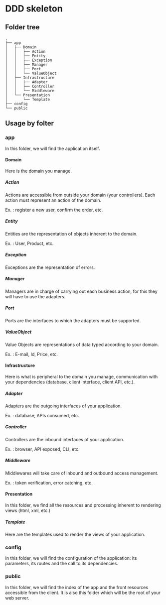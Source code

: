 # DDD skeleton

## Folder tree

```
.
├── app
│   ├── Domain
│   │   ├── Action
│   │   ├── Entity
│   │   ├── Exception
│   │   ├── Manager
│   │   ├── Port
│   │   └── ValueObject
│   ├── Infrastructure
│   │   ├── Adapter
│   │   ├── Controller
│   │   └── Middleware
│   └── Presentation
│       └── Template
├── config
└── public
```


## Usage by folter

### app

In this folder, we will find the application itself.


#### Domain

Here is the domain you manage.


##### Action

Actions are accessible from outside your domain (your controllers). Each action must represent an action of the domain.

Ex. : register a new user, confirm the order, etc.


##### Entity

Entities are the representation of objects inherent to the domain.

Ex. : User, Product, etc.


##### Exception

Exceptions are the representation of errors.


##### Manager

Managers are in charge of carrying out each business action, for this they will have to use the adapters.


##### Port

Ports are the interfaces to which the adapters must be supported.


##### ValueObject

Value Objects are representations of data typed according to your domain.

Ex. : E-mail, Id, Price, etc.


#### Infrastructure

Here is what is peripheral to the domain you manage, communication with your dependencies (database, client interface, client API, etc.).


##### Adapter

Adapters are the outgoing interfaces of your application.

Ex. : database, APIs consumed, etc.


##### Controller

Controllers are the inbound interfaces of your application.

Ex. : browser, API exposed, CLI, etc.


##### Middleware

Middlewares will take care of inbound and outbound access management.

Ex. : token verification, error catching, etc.


#### Presentation

In this folder, we find all the resources and processing inherent to rendering views (html, xml, etc.)


##### Template

Here are the templates used to render the views of your application.


### config

In this folder, we will find the configuration of the application: its parameters, its routes and the call to its dependencies.


### public

In this folder, we will find the index of the app and the front resources accessible from the client. It is also this folder which will be the root of your web server.
